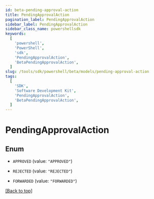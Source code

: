 ```yaml
---
id: beta-pending-approval-action
title: PendingApprovalAction
pagination_label: PendingApprovalAction
sidebar_label: PendingApprovalAction
sidebar_class_name: powershellsdk
keywords:
  [
    'powershell',
    'PowerShell',
    'sdk',
    'PendingApprovalAction',
    'BetaPendingApprovalAction',
  ]
slug: /tools/sdk/powershell/beta/models/pending-approval-action
tags:
  [
    'SDK',
    'Software Development Kit',
    'PendingApprovalAction',
    'BetaPendingApprovalAction',
  ]
---
```


# PendingApprovalAction

## Enum

- `APPROVED` (value: `"APPROVED"`)

- `REJECTED` (value: `"REJECTED"`)

- `FORWARDED` (value: `"FORWARDED"`)

[[Back to top]](#)
